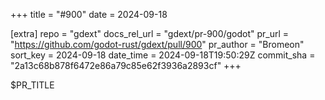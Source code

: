 +++
title = "#900"
date = 2024-09-18

[extra]
repo = "gdext"
docs_rel_url = "gdext/pr-900/godot"
pr_url = "https://github.com/godot-rust/gdext/pull/900"
pr_author = "Bromeon"
sort_key = 2024-09-18
date_time = 2024-09-18T19:50:29Z
commit_sha = "2a13c68b878f6472e86a79c85e62f3936a2893cf"
+++

$PR_TITLE
